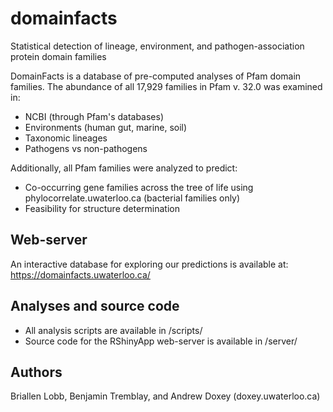 # domainfacts
Statistical detection of lineage, environment, and pathogen-association protein domain families

DomainFacts is a database of pre-computed analyses of Pfam domain families. The abundance of all 17,929 families in Pfam v. 32.0 was examined in:
* NCBI (through Pfam's databases)
* Environments (human gut, marine, soil)
* Taxonomic lineages
* Pathogens vs non-pathogens

Additionally, all Pfam families were analyzed to predict:
* Co-occurring gene families across the tree of life using phylocorrelate.uwaterloo.ca (bacterial families only)
* Feasibility for structure determination


## Web-server
An interactive database for exploring our predictions is available at: https://domainfacts.uwaterloo.ca/

## Analyses and source code
* All analysis scripts are available in /scripts/
* Source code for the RShinyApp web-server is available in /server/

## Authors
Briallen Lobb, Benjamin Tremblay, and Andrew Doxey (doxey.uwaterloo.ca)
